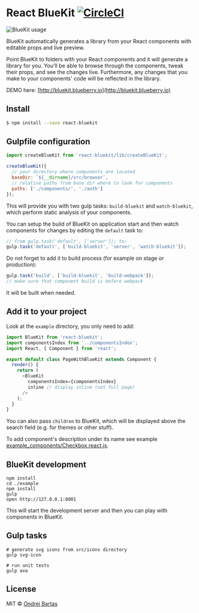 # React BlueKit [![CircleCI](https://circleci.com/gh/blueberryapps/react-bluekit/tree/master.svg?style=svg)](https://circleci.com/gh/blueberryapps/react-bluekit/tree/master)

![BlueKit usage](http://bb-share.s3.amazonaws.com/BlueKit_usage.gif)

BlueKit automatically generates a library from your React components with editable props and live preview.

Point BlueKit to folders with your React components and it will generate a library for you. You'll be able to browse through the components, tweak their props, and see the changes live. Furthermore, any changes that you make to your components' code will be reflected in the library.

DEMO here: [http://bluekit.blueberry.io](http://bluekit.blueberry.io)

## Install

```sh
$ npm install --save react-bluekit
```

## Gulpfile configuration

```js
import createBlueKit from 'react-bluekit/lib/createBlueKit';

createBlueKit({
  // your directory where components are located
  baseDir: `${__dirname}/src/browser`,
  // relative paths from base dir where to look for components
  paths: ['./components/', './auth']
});
```

This will provide you with two gulp tasks: `build-bluekit` and `watch-bluekit`, which perform static analysis of your components.

You can setup the build of BlueKit on application start and then watch components for changes by editing the `default` task to:

```js
// from gulp.task('default', ['server']); to:
gulp.task('default', ['build-bluekit', 'server', 'watch-bluekit']);
```

Do not forget to add it to build process (for example on stage or production):
```js
gulp.task('build', ['build-bluekit', 'build-webpack']);
// make sure that component build is before webpack
```
It will be built when needed.

## Add it to your project

Look at the `example` directory, you only need to add:

```js
import BlueKit from 'react-bluekit';
import componentsIndex from '../componentsIndex';
import React, { Component } from 'react';

export default class PageWithBlueKit extends Component {
  render() {
    return (
      <BlueKit
        componentsIndex={componentsIndex}
        inline // display inline (not full page)
      />
    );
  }
}
```
You can also pass `children` to BlueKit, which will be displayed above the search field (e.g. for themes or other stuff).

To add component's description under its name see example [example_components/Checkbox.react.js](https://github.com/blueberryapps/react-bluekit/blob/master/example_components/Checkbox.react.js).

## BlueKit development
```
npm install
cd ./example
npm install
gulp
open http://127.0.0.1:8001
```
This will start the development server and then you can play with components in BlueKit.

## Gulp tasks
```
# generate svg icons from src/icons directory
gulp svg-icon

# run unit tests
gulp ava
```

## License

MIT © [Ondrej Bartas](https://github.com/ondrejbartas)
